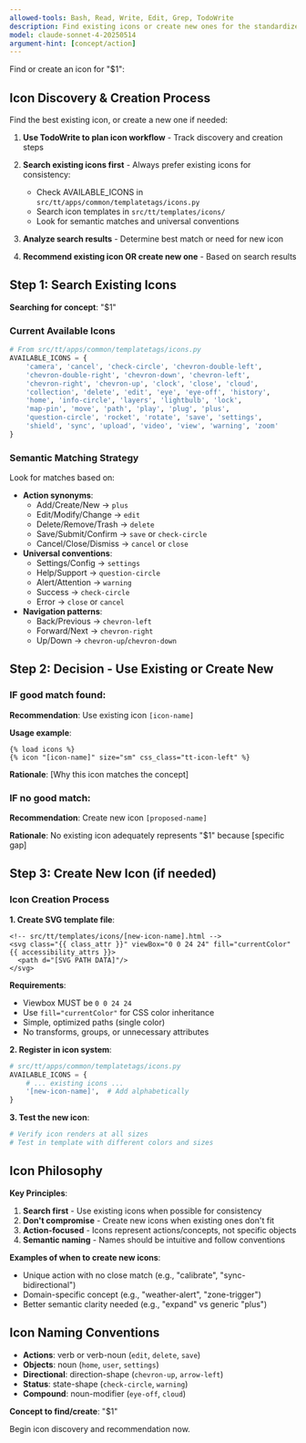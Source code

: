 ```yaml
---
allowed-tools: Bash, Read, Write, Edit, Grep, TodoWrite
description: Find existing icons or create new ones for the standardized icon system
model: claude-sonnet-4-20250514
argument-hint: [concept/action]
---
```


Find or create an icon for "$1":

## Icon Discovery & Creation Process

Find the best existing icon, or create a new one if needed:

1. **Use TodoWrite to plan icon workflow** - Track discovery and creation steps

2. **Search existing icons first** - Always prefer existing icons for consistency:
   - Check AVAILABLE_ICONS in `src/tt/apps/common/templatetags/icons.py`
   - Search icon templates in `src/tt/templates/icons/`
   - Look for semantic matches and universal conventions

3. **Analyze search results** - Determine best match or need for new icon

4. **Recommend existing icon OR create new one** - Based on search results

## Step 1: Search Existing Icons

**Searching for concept**: "$1"

### Current Available Icons
```python
# From src/tt/apps/common/templatetags/icons.py
AVAILABLE_ICONS = {
    'camera', 'cancel', 'check-circle', 'chevron-double-left',
    'chevron-double-right', 'chevron-down', 'chevron-left',
    'chevron-right', 'chevron-up', 'clock', 'close', 'cloud',
    'collection', 'delete', 'edit', 'eye', 'eye-off', 'history',
    'home', 'info-circle', 'layers', 'lightbulb', 'lock',
    'map-pin', 'move', 'path', 'play', 'plug', 'plus',
    'question-circle', 'rocket', 'rotate', 'save', 'settings',
    'shield', 'sync', 'upload', 'video', 'view', 'warning', 'zoom'
}
```

### Semantic Matching Strategy
Look for matches based on:
- **Action synonyms**:
  - Add/Create/New → `plus`
  - Edit/Modify/Change → `edit`
  - Delete/Remove/Trash → `delete`
  - Save/Submit/Confirm → `save` or `check-circle`
  - Cancel/Close/Dismiss → `cancel` or `close`
- **Universal conventions**:
  - Settings/Config → `settings`
  - Help/Support → `question-circle`
  - Alert/Attention → `warning`
  - Success → `check-circle`
  - Error → `close` or `cancel`
- **Navigation patterns**:
  - Back/Previous → `chevron-left`
  - Forward/Next → `chevron-right`
  - Up/Down → `chevron-up`/`chevron-down`

## Step 2: Decision - Use Existing or Create New

### IF good match found:
**Recommendation**: Use existing icon `[icon-name]`

**Usage example**:
```django
{% load icons %}
{% icon "[icon-name]" size="sm" css_class="tt-icon-left" %}
```

**Rationale**: [Why this icon matches the concept]

### IF no good match:
**Recommendation**: Create new icon `[proposed-name]`

**Rationale**: No existing icon adequately represents "$1" because [specific gap]

## Step 3: Create New Icon (if needed)

### Icon Creation Process

**1. Create SVG template file**:
```django
<!-- src/tt/templates/icons/[new-icon-name].html -->
<svg class="{{ class_attr }}" viewBox="0 0 24 24" fill="currentColor" {{ accessibility_attrs }}>
  <path d="[SVG PATH DATA]"/>
</svg>
```

**Requirements**:
- Viewbox MUST be `0 0 24 24`
- Use `fill="currentColor"` for CSS color inheritance
- Simple, optimized paths (single color)
- No transforms, groups, or unnecessary attributes

**2. Register in icon system**:
```python
# src/tt/apps/common/templatetags/icons.py
AVAILABLE_ICONS = {
    # ... existing icons ...
    '[new-icon-name]',  # Add alphabetically
}
```

**3. Test the new icon**:
```bash
# Verify icon renders at all sizes
# Test in template with different colors and sizes
```

## Icon Philosophy

**Key Principles**:
1. **Search first** - Use existing icons when possible for consistency
2. **Don't compromise** - Create new icons when existing ones don't fit
3. **Action-focused** - Icons represent actions/concepts, not specific objects
4. **Semantic naming** - Names should be intuitive and follow conventions

**Examples of when to create new icons**:
- Unique action with no close match (e.g., "calibrate", "sync-bidirectional")
- Domain-specific concept (e.g., "weather-alert", "zone-trigger")
- Better semantic clarity needed (e.g., "expand" vs generic "plus")

## Icon Naming Conventions

- **Actions**: verb or verb-noun (`edit`, `delete`, `save`)
- **Objects**: noun (`home`, `user`, `settings`)
- **Directional**: direction-shape (`chevron-up`, `arrow-left`)
- **Status**: state-shape (`check-circle`, `warning`)
- **Compound**: noun-modifier (`eye-off`, `cloud`)

**Concept to find/create**: "$1"

Begin icon discovery and recommendation now.
